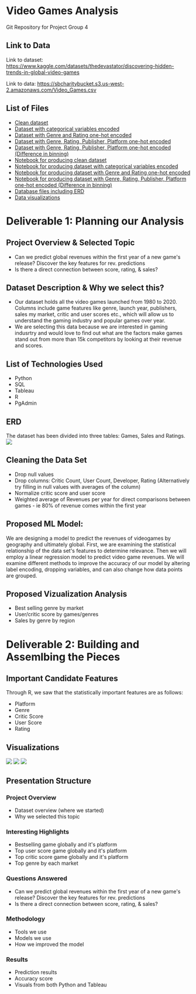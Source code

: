 # Video Games Analysis
Git Repository for Project Group 4 

## Link to Data 

Link to dataset: https://www.kaggle.com/datasets/thedevastator/discovering-hidden-trends-in-global-video-games 

Link to data: https://sbcharitybucket.s3.us-west-2.amazonaws.com/Video_Games.csv

## List of Files 

* <a href="https://github.com/bbinvt/project-group-4/blob/main/Data/clean_videogamesales2.csv">Clean dataset</a> 
* <a href="https://github.com/bbinvt/project-group-4/blob/main/Data/regreadyvgsales2.csv">Dataset with categorical variables encoded</a> 
* <a href="https://github.com/bbinvt/project-group-4/blob/main/Data/regreadyvgsales3.csv">Dataset with Genre and Rating one-hot encoded</a> 
* <a href="https://github.com/bbinvt/project-group-4/blob/main/Data/regreadyvgsales4.csv">Dataset with Genre, Rating, Publisher, Platform one-hot encoded</a> 
* <a href="https://github.com/bbinvt/project-group-4/blob/main/Data/regreadyvgsales_EXTRA.csv">Dataset with Genre, Rating, Publisher, Platform one-hot encoded (Difference in binning)</a> 
* <a href="https://github.com/bbinvt/project-group-4/blob/main/Notebooks%20-%20Preparing%20Data/clean_videogamesales2.ipynb">Notebook for producing clean dataset</a>
* <a href="https://github.com/bbinvt/project-group-4/blob/main/Notebooks%20-%20Preparing%20Data/vgsales_regressionprep2.ipynb">Notebook for producing dataset with categorical variables encoded</a> 
* <a href="https://github.com/bbinvt/project-group-4/blob/main/Notebooks%20-%20Preparing%20Data/vgsales_regressionprep3.ipynb">Notebook for producing dataset with Genre and Rating one-hot encoded</a> 
* <a href="https://github.com/bbinvt/project-group-4/blob/main/Data/regreadyvgsales_EXTRA.csv](https://github.com/bbinvt/project-group-4/blob/main/Notebooks%20-%20Preparing%20Data/vgsales_regressionprep_EXTRA.ipynb">Notebook for producing dataset with Genre, Rating, Publisher, Platform one-hot encoded (Difference in binning)</a> 
* <a href="https://github.com/bbinvt/project-group-4/tree/main/Database">Database files including ERD</a> 
* <a href="https://github.com/bbinvt/project-group-4/tree/main/Visuals">Data visualizations</a>


# Deliverable 1: Planning our Analysis

## Project Overview & Selected Topic
- Can we predict global revenues within the first year of a new game's release? Discover the key features for rev. predictions
- Is there a direct connection between score, rating, & sales?

## Dataset Description & Why we select this?
- Our dataset holds all the video games launched from 1980 to 2020. Columns include game features like genre, launch year, publishers, sales my market, critic and user scores etc., which will allow us to understand the gaming industry and popular games over year.
- We are selecting this data because we are interested in gaming indusrtry and would love to find out what are the factors make games stand out from more than 15k competitors by looking at their revenue and scores.

## List of Technologies Used
- Python
- SQL
- Tableau
- R
- PgAdmin

## ERD 
The dataset has been divided into three tables: Games, Sales and Ratings. 
<img src="https://github.com/bbinvt/project-group-4/blob/main/ERD.PNG">

## Cleaning the Data Set
- Drop null values
- Drop columns: Critic Count, User Count, Developer, Rating (Alternatively try filling in null values with averages of the column)
- Normalize critic score and user score
- Weighted average of Revenues per year for direct comparisons between games - ie 80% of revenue comes within the first year

## Proposed ML Model:
We are designing a model to predict the revenues of videogames by geography and ultimately global. First, we are examining the statistical relationship of the data set's features to determine relevance. Then we will employ a linear regression model to predict video game revenues. We will examine different methods to improve the accuracy of our model by altering label encoding, dropping variables, and can also change how data points are grouped.

## Proposed Vizualization Analysis
- Best selling genre by market
- User/critic score by games/genres
- Sales by genre by region

# Deliverable 2: Building and Assemlbing the Pieces

## Important Candidate Features
Through R, we saw that the statistically important features are as follows: 
* Platform
* Genre
* Critic Score
* User Score
* Rating

## Visualizations 

<img src="https://github.com/bbinvt/project-group-4/blob/main/Visuals/Games%20by%20Year%20of%20Release.png">
<img src="https://github.com/bbinvt/project-group-4/blob/main/Visuals/Gaming%20Industry%20Overview.png">
<img src="https://github.com/bbinvt/project-group-4/blob/main/Visuals/Top%20Game%20Publishers.png"> 

## Presentation Structure
### Project Overview
- Dataset overview (where we started)
- Why we selected this topic

### Interesting Highlights
- Bestselling game globally and it's platform
- Top user score game globally and it's platform
- Top critic score game globally and it's platform
- Top genre by each market

### Questions Answered
- Can we predict global revenues within the first year of a new game's release? Discover the key features for rev. predictions
- Is there a direct connection between score, rating, & sales?
### Methodology
- Tools we use
- Models we use
- How we improved the model
### Results
- Prediction results
- Accuracy score
- Visuals from both Python and Tableau
